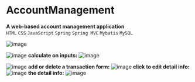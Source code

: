 # AccountManagement  
**A web-based account management application**  
`HTML` `CSS` `JavaScript` `Spring` `Spring MVC` `Mybatis` `MySQL`

![image](https://user-images.githubusercontent.com/53555169/122814889-c9605280-d2a2-11eb-9df0-9b353977a2ec.png)

![image](https://user-images.githubusercontent.com/53555169/122815095-0593b300-d2a3-11eb-96a7-716fad878057.png)
**calculate on inputs:**
![image](https://user-images.githubusercontent.com/53555169/122816773-252bdb00-d2a5-11eb-84b8-d3b5703d6683.png)

![image](https://user-images.githubusercontent.com/53555169/122815180-1c3a0a00-d2a3-11eb-9d60-e56a37297a69.png)
**add or delete a transaction form:**
![image](https://user-images.githubusercontent.com/53555169/122815430-6f13c180-d2a3-11eb-9f3e-73132ee00a7b.png)
**click to edit detail info:**
![image](https://user-images.githubusercontent.com/53555169/122817068-7b008300-d2a5-11eb-960d-0ff7fbfeb852.png)
**the detail info:**
![image](https://user-images.githubusercontent.com/53555169/122815737-db8ec080-d2a3-11eb-9feb-43f63da061e9.png)
